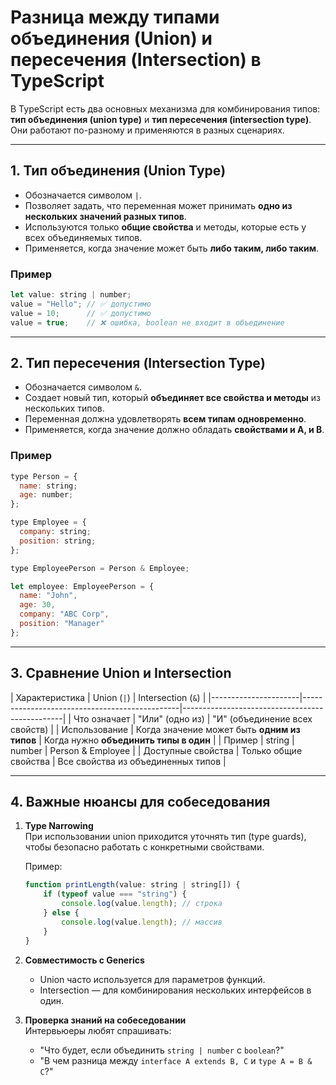 # Разница между типами объединения (Union) и пересечения (Intersection) в TypeScript

В TypeScript есть два основных механизма для комбинирования типов:  
**тип объединения (union type)** и **тип пересечения (intersection type)**.  
Они работают по-разному и применяются в разных сценариях.

---

## 1. Тип объединения (Union Type)

- Обозначается символом `|`.  
- Позволяет задать, что переменная может принимать **одно из нескольких значений разных типов**.  
- Используются только **общие свойства** и методы, которые есть у всех объединяемых типов.  
- Применяется, когда значение может быть **либо таким, либо таким**.

### Пример

```js
let value: string | number;  
value = "Hello"; // ✅ допустимо  
value = 10;      // ✅ допустимо  
value = true;    // ❌ ошибка, boolean не входит в объединение  
```

---

## 2. Тип пересечения (Intersection Type)

- Обозначается символом `&`.  
- Создает новый тип, который **объединяет все свойства и методы** из нескольких типов.  
- Переменная должна удовлетворять **всем типам одновременно**.  
- Применяется, когда значение должно обладать **свойствами и A, и B**.

### Пример

```js
type Person = {  
  name: string;  
  age: number;  
};  

type Employee = {  
  company: string;  
  position: string;  
};  

type EmployeePerson = Person & Employee;  

let employee: EmployeePerson = {  
  name: "John",  
  age: 30,  
  company: "ABC Corp",  
  position: "Manager"  
};  
```

---

## 3. Сравнение Union и Intersection

| Характеристика       | Union (`|`)                                    | Intersection (`&`)                              |
|----------------------|-----------------------------------------------|------------------------------------------------|
| Что означает         | "Или" (одно из)                               | "И" (объединение всех свойств)                 |
| Использование        | Когда значение может быть **одним из типов**  | Когда нужно **объединить типы в один**         |
| Пример               | string \| number                              | Person & Employee                              |
| Доступные свойства   | Только общие свойства                         | Все свойства из объединенных типов             |

---

## 4. Важные нюансы для собеседования

1. **Type Narrowing**  
   При использовании union приходится уточнять тип (type guards), чтобы безопасно работать с конкретными свойствами.  

   Пример: 
   
    ```js
    function printLength(value: string | string[]) {  
        if (typeof value === "string") {  
            console.log(value.length); // строка  
        } else {  
            console.log(value.length); // массив  
        }  
    }  
    ```

2. **Совместимость с Generics**  
   - Union часто используется для параметров функций.  
   - Intersection — для комбинирования нескольких интерфейсов в один.  

3. **Проверка знаний на собеседовании**  
   Интервьюеры любят спрашивать:  
   - "Что будет, если объединить `string | number` с `boolean`?"  
   - "В чем разница между `interface A extends B, C` и `type A = B & C`?"  

